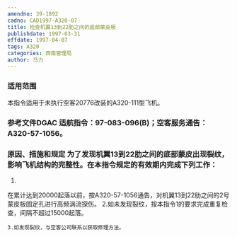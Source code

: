 ```yaml
---
amendno: 39-1892
cadno: CAD1997-A320-07
title: 检查机翼13到22肋之间的底部蒙皮板
publishdate: 1997-03-31
effdate: 1997-04-07
tags: A320
categories: 西南管理局
author: 马力
---
```


### 适用范围 
本指令适用于未执行空客20776改装的A320-111型飞机。

### 参考文件DGAC 适航指令：97-083-096(B)；空客服务通告： A320-57-1056。

### 原因、措施和规定 为了发现机翼13到22肋之间的底部蒙皮出现裂纹，影响飞机结构的完整性。在本指令规定的有效期内完成下列工作： 
1.
在累计达到20000起落以前，按A320-57-1056通告，对机翼13到22肋之间的2号蒙皮板固定孔进行高频涡流探伤。 
    2.如未发现裂纹，按本指令1的要求完成重复检查，间隔不超过15000起落。 

    3.如发现裂纹，与空客公司联系以获取修理方法。
